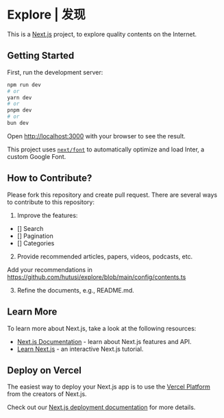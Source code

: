 # Explore | 发现

This is a [Next.js](https://nextjs.org/) project, to explore quality contents on the Internet.

## Getting Started

First, run the development server:

```bash
npm run dev
# or
yarn dev
# or
pnpm dev
# or
bun dev
```

Open [http://localhost:3000](http://localhost:3000) with your browser to see the result.

This project uses [`next/font`](https://nextjs.org/docs/basic-features/font-optimization) to automatically optimize and load Inter, a custom Google Font.

## How to Contribute?

Please fork this repository and create pull request. There are several ways to contribute to this repository:

1. Improve the features:

- [] Search
- [] Pagination
- [] Categories

2. Provide recommended articles, papers, videos, podcasts, etc.

Add your recommendations in https://github.com/hutusi/explore/blob/main/config/contents.ts

3. Refine the documents, e.g., README.md.

## Learn More

To learn more about Next.js, take a look at the following resources:

- [Next.js Documentation](https://nextjs.org/docs) - learn about Next.js features and API.
- [Learn Next.js](https://nextjs.org/learn) - an interactive Next.js tutorial.

## Deploy on Vercel

The easiest way to deploy your Next.js app is to use the [Vercel Platform](https://vercel.com/new?utm_medium=default-template&filter=next.js&utm_source=create-next-app&utm_campaign=create-next-app-readme) from the creators of Next.js.

Check out our [Next.js deployment documentation](https://nextjs.org/docs/deployment) for more details.

